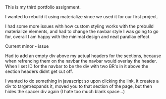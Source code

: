 This is my third portfolio assignment.

I wanted to rebuild it using materialize since we used it for our first project.

I had some more issues with how custom styling works with the prebuild materialize elements, and had to change the navbar style I was going to go for, overall I am happy with the minimal design and neat parallax effect.

Current minor - issue

Had to add an empty div above my actual headers for the sections, because when refrencing them on the navbar the navbar would overlay the header. When I set ID for the navbar to be the div with two BR's in it above the section headers didnt get cut off.

I wanted to do something in javascript so upon clicking the link, it creates a div to target/expands it, moved you to that section of the page, but then hides the spacer div again (I hate too much blank space...)